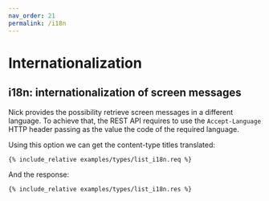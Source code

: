 ```yaml
---
nav_order: 21
permalink: /i18n
---
```


# Internationalization

## i18n: internationalization of screen messages

Nick provides the possibility retrieve screen messages in a different language. To achieve that, the REST API requires to use the `Accept-Language` HTTP header passing as the value the code of the required language.

Using this option we can get the content-type titles translated:

```
{% include_relative examples/types/list_i18n.req %}
```

And the response:

```
{% include_relative examples/types/list_i18n.res %}
```
